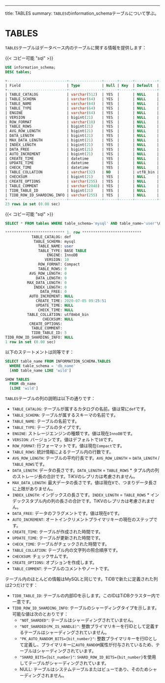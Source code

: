 ---
title: TABLES
summary: `TABLES`のinformation_schemaテーブルについて学ぶ。

# TABLES

`TABLES`テーブルはデータベース内のテーブルに関する情報を提供します：

{{< コピー可能 "sql" >}}

```sql
USE information_schema;
DESC tables;
```

```sql
+---------------------------+---------------+------+------+----------+-------+
| Field                     | Type          | Null | Key  | Default  | Extra |
+---------------------------+---------------+------+------+----------+-------+
| TABLE_CATALOG             | varchar(512)  | YES  |      | NULL     |       |
| TABLE_SCHEMA              | varchar(64)   | YES  |      | NULL     |       |
| TABLE_NAME                | varchar(64)   | YES  |      | NULL     |       |
| TABLE_TYPE                | varchar(64)   | YES  |      | NULL     |       |
| ENGINE                    | varchar(64)   | YES  |      | NULL     |       |
| VERSION                   | bigint(21)    | YES  |      | NULL     |       |
| ROW_FORMAT                | varchar(10)   | YES  |      | NULL     |       |
| TABLE_ROWS                | bigint(21)    | YES  |      | NULL     |       |
| AVG_ROW_LENGTH            | bigint(21)    | YES  |      | NULL     |       |
| DATA_LENGTH               | bigint(21)    | YES  |      | NULL     |       |
| MAX_DATA_LENGTH           | bigint(21)    | YES  |      | NULL     |       |
| INDEX_LENGTH              | bigint(21)    | YES  |      | NULL     |       |
| DATA_FREE                 | bigint(21)    | YES  |      | NULL     |       |
| AUTO_INCREMENT            | bigint(21)    | YES  |      | NULL     |       |
| CREATE_TIME               | datetime      | YES  |      | NULL     |       |
| UPDATE_TIME               | datetime      | YES  |      | NULL     |       |
| CHECK_TIME                | datetime      | YES  |      | NULL     |       |
| TABLE_COLLATION           | varchar(32)   | NO   |      | utf8_bin |       |
| CHECKSUM                  | bigint(21)    | YES  |      | NULL     |       |
| CREATE_OPTIONS            | varchar(255)  | YES  |      | NULL     |       |
| TABLE_COMMENT             | varchar(2048) | YES  |      | NULL     |       |
| TIDB_TABLE_ID             | bigint(21)    | YES  |      | NULL     |       |
| TIDB_ROW_ID_SHARDING_INFO | varchar(255)  | YES  |      | NULL     |       |
+---------------------------+---------------+------+------+----------+-------+
23 rows in set (0.00 sec)
```

{{< コピー可能 "sql" >}}

```sql
SELECT * FROM tables WHERE table_schema='mysql' AND table_name='user'\G
```

```sql
*************************** 1. row ***************************
            TABLE_CATALOG: def
             TABLE_SCHEMA: mysql
               TABLE_NAME: user
               TABLE_TYPE: BASE TABLE
                   ENGINE: InnoDB
                  VERSION: 10
               ROW_FORMAT: Compact
               TABLE_ROWS: 0
           AVG_ROW_LENGTH: 0
              DATA_LENGTH: 0
          MAX_DATA_LENGTH: 0
             INDEX_LENGTH: 0
                DATA_FREE: 0
           AUTO_INCREMENT: NULL
              CREATE_TIME: 2020-07-05 09:25:51
              UPDATE_TIME: NULL
               CHECK_TIME: NULL
          TABLE_COLLATION: utf8mb4_bin
                 CHECKSUM: NULL
           CREATE_OPTIONS: 
            TABLE_COMMENT: 
            TIDB_TABLE_ID: 5
TIDB_ROW_ID_SHARDING_INFO: NULL
1 row in set (0.00 sec)
```

以下のステートメントは同等です：

```sql
SELECT table_name FROM INFORMATION_SCHEMA.TABLES
  WHERE table_schema = 'db_name'
  [AND table_name LIKE 'wild']

SHOW TABLES
  FROM db_name
  [LIKE 'wild']
```

`TABLES`テーブルの列の説明は以下の通りです：

* `TABLE_CATALOG`: テーブルが属するカタログの名前。値は常に`def`です。
* `TABLE_SCHEMA`: テーブルが属するスキーマの名前です。
* `TABLE_NAME`: テーブルの名前です。
* `TABLE_TYPE`: テーブルのタイプです。
* `ENGINE`: ストレージエンジンの種類です。値は現在`InnoDB`です。
* `VERSION`: バージョンです。値はデフォルトで`10`です。
* `ROW_FORMAT`: 行フォーマットです。値は現在`Compact`です。
* `TABLE_ROWS`: 統計情報によるテーブル内の行数です。
* `AVG_ROW_LENGTH`: テーブルの平均行長です。`AVG_ROW_LENGTH` = `DATA_LENGTH` / `TABLE_ROWS`です。
* `DATA_LENGTH`: データの長さです。`DATA_LENGTH` = `TABLE_ROWS` \* タプル内の列のストレージ長の合計です。TiKVのレプリカは考慮されません。
* `MAX_DATA_LENGTH`: 最大データの長さです。値は現在`0`で、つまりデータ長さに上限がありません。
* `INDEX_LENGTH`: インデックスの長さです。`INDEX_LENGTH` = `TABLE_ROWS` \* インデックスタプル内の列の長さの合計です。TiKVのレプリカは考慮されません。
* `DATA_FREE`: データのフラグメントです。値は現在`0`です。
* `AUTO_INCREMENT`: オートインクリメントプライマリキーの現在のステップです。
* `CREATE_TIME`: テーブルが作成された時間です。
* `UPDATE_TIME`: テーブルが更新された時間です。
* `CHECK_TIME`: テーブルがチェックされた時間です。
* `TABLE_COLLATION`: テーブル内の文字列の照合順序です。
* `CHECKSUM`: チェックサムです。
* `CREATE_OPTIONS`: オプションを作成します。
* `TABLE_COMMENT`: テーブルのコメントやノートです。

テーブル内のほとんどの情報はMySQLと同じです。TiDBで新たに定義された列は2つだけです：

* `TIDB_TABLE_ID`: テーブルの内部IDを示します。このIDはTiDBクラスター内で一意です。
* `TIDB_ROW_ID_SHARDING_INFO`: テーブルのシャーディングタイプを示します。可能な値は次のとおりです：
    - `"NOT_SHARDED"`: テーブルはシャーディングされていません。
    - `"NOT_SHARDED(PK_IS_HANDLE)"`: 整数プライマリキーを行IDとして定義するテーブルはシャーディングされていません。
    - `"PK_AUTO_RANDOM_BITS={bit_number}"`: 整数プライマリキーを行IDとして定義し、プライマリキーに`AUTO_RANDOM`属性が付与されているため、テーブルはシャーディングされています。
    - `"SHARD_BITS={bit_number}"`: `SHARD_ROW_ID_BITS={bit_number}`を使用してテーブルがシャーディングされています。
    - NULL: テーブルはシステムテーブルまたはビューであり、そのためシャーディングされません。